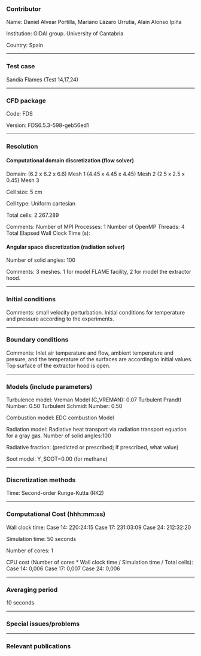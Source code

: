 ### Contributor
Name: Daniel Alvear Portilla, Mariano Lázaro Urrutia, Alain Alonso Ipiña

Institution: GIDAI group. University of Cantabria

Country: Spain

------------------

### Test case

Sandia Flames (Test 14,17,24)

------------------

### CFD package
Code: FDS

Version: FDS6.5.3-598-geb56ed1

------------------

### Resolution

#### Computational domain discretization (flow solver)
Domain: 
(6.2 x 6.2 x 6.6) Mesh 1
(4.45 x 4.45 x 4.45) Mesh 2
(2.5 x 2.5 x 0.45) Mesh 3

Cell size: 5 cm

Cell type: Uniform cartesian

Total cells: 2.267.289

Comments: Number of MPI Processes: 1
Number of OpenMP Threads: 4
Total Elapsed Wall Clock Time (s): 

#### Angular space discretization (radiation solver)
Number of solid angles: 100

Comments: 3 meshes. 1 for model FLAME facility, 2 for model the 
extractor hood.

------------------

### Initial conditions
Comments: small velocity perturbation. Initial conditions for temperature and pressure according to the experiments.

------------------

### Boundary conditions
Comments: Inlet air temperature and flow, ambient temperature and presure, and the temperature of the surfaces are according to initial values.
Top surface of the extractor hood is open.


------------------

### Models (include parameters)
Turbulence model:
Vreman Model (C_VREMAN): 0.07
Turbulent Prandtl Number: 0.50
Turbulent Schmidt Number: 0.50

Combustion model: EDC combustion Model

Radiation model: Radiative heat transport via radiation transport 
equation for a gray gas. Number of solid angles:100

Radiative fraction: (predicted or prescribed; if prescribed, what value)

Soot model: Y_SOOT=0.00 (for methane)

------------------

### Discretization methods
Time: Second-order Runge-Kutta (RK2)


------------------

### Computational Cost (hhh:mm:ss)
Wall clock time: 
Case 14: 220:24:15
Case 17: 231:03:09
Case 24: 212:32:20


Simulation time: 50 seconds

Number of cores: 1

CPU cost (Number of cores * Wall clock time / Simulation time / Total cells):
Case 14: 0,006
Case 17: 0,007
Case 24: 0,006

------------------

### Averaging period

10 seconds

------------------

### Special issues/problems

------------------

### Relevant publications
